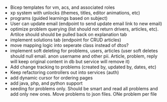 - Bicep templates for vm, acs, and associated roles
- xp system with unlocks (themes, titles, editor animations, etc)
- programs (guided learnings based on subject)
- User can update email (endpoint to send update email link to new email)
- optimize problem querying (list should not return drivers, articles, etc). Artilce should should be pulled back on explanation tab
- implement solutions tab (endpoint for CRUD articles)
- move mapping logic into seperate class instead of dtos?
- implement soft deleting for problems, users, articles (user soft deletes should null email. anon username and other pii. Article, problem, reply will keep original content in db but service will remove it)
- Add change tracking to problems (created by, updated by, dates, etc)
- Keep refactoring controllers out into services (auth)
- add dynamic cursor for ordering pages
- add java, php, and python support
- seeding for problems only. Should be smart and read all problems and add only new ones. Move problems to json files. ONe problem per file
